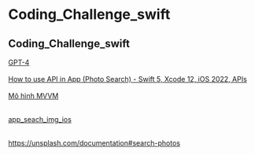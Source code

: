 # Coding_Challenge_swift
## Coding_Challenge_swift


[GPT-4](https://chat.openai.com/c/ef7dd4c8-41dc-4f53-9d6c-9a1fa39b23e8) <br><br>
[How to use API in App (Photo Search) - Swift 5, Xcode 12, iOS 2022, APIs](https://www.youtube.com/watch?v=IQ4jh4EfVOM) <br><br>
[Mô hình MVVM ](https://gemini.google.com/app/56a2a091da93b1f0) <br><br>


[app_seach_img_ios](https://unsplash.com/oauth/applications/569106) <br><br>



https://unsplash.com/documentation#search-photos
